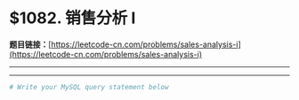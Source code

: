 # $1082. 销售分析 I 

**题目链接：**[https://leetcode-cn.com/problems/sales-analysis-i](https://leetcode-cn.com/problems/sales-analysis-i)

---

<Cards card="leetcode_1082_sales-analysis-i"></Cards>

---

```sh
# Write your MySQL query statement below
```